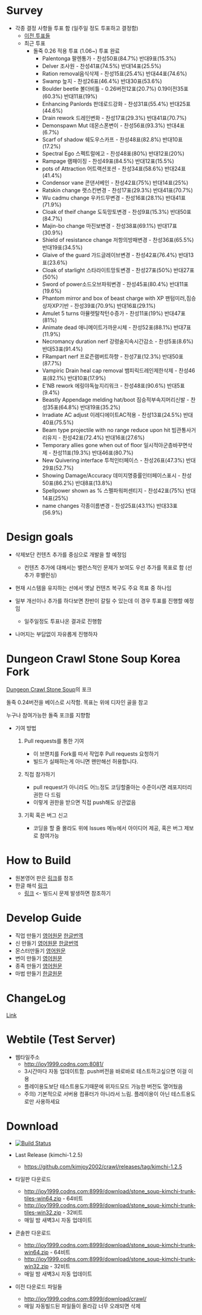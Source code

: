 # Survey

* 각종 결정 사항들 투표 함 (일주일 정도 투표하고 결정함)
  * [이전 투표들](https://github.com/kimjoy2002/crawl/blob/master/SURVEY.md)
  * 최근 투표
    * 돌죽 0.26 적용 투표 (1.06~) 투표 완료
      - Palentonga 팔렌통가 - 찬성50표(84.7%) 반대9표(15.3%)
      - Delver 조사원 - 찬성41표(74.5%) 반대14표(25.5%)
      - Ration removal음식삭제 - 찬성15표(25.4%) 반대44표(74.6%)
      - Swamp 늪지 - 찬성26표(46.4%) 반대30표(53.6%)
      - Boulder beetle 볼더비틀 - 0.26버전12표(20.7%) 0.19이전35표(60.3%) 반대11표(19%)
      - Enhancing Panlords 판데로드강화 - 찬성31표(55.4%) 반대25표(44.6%)
      - Drain rework 드레인변화 - 찬성17표(29.3%) 반대41표(70.7%)
      - Demonspawn Mut 데몬스폰변이 - 찬성56표(93.3%) 반대4표(6.7%)
      - Scarf of shadow 쉐도우스카프 - 찬성48표(82.8%) 반대10표(17.2%)
      - Spectral Ego 스펙트럴에고 - 찬성48표(80%) 반대12표(20%)
      - Rampage 램패이징 - 찬성49표(84.5%) 반대12표(15.5%)
      - pots of Attraction 어트랙션포션 - 찬성34표(58.6%) 반대24표(41.4%)
      - Condensor vane 콘댄서베인 - 찬성42표(75%) 반대14표(25%)
      - Ratskin change 랫스킨변경 - 찬성17표(29.3%) 반대41표(70.7%)
      - Wu cadmu change 우카드무변경 - 찬성16표(28.1%) 반대41표(71.9%)
      - Cloak of theif change 도둑망토변경 - 찬성9표(15.3%) 반대50표(84.7%)
      - Majin-bo change 마진보변경 - 찬성38표(69.1%) 반대17표(30.9%)
      - Shield of resistance change 저항의방패변경 - 찬성36표(65.5%) 반대19표(34.5%)
      - Glaive of the guard 가드글레이브변경 - 찬성42표(76.4%) 반대13표(23.6%)
      - Cloak of starlight 스타라이트망토변경 - 찬성27표(50%) 반대27표(50%)
      - Sword of power소드오브파워변경 - 찬성45표(80.4%) 반대11표(19.6%)
      - Phantom mirror and box of beast charge with XP 팬텀미러,짐승상자XP기반 - 찬성39표(70.9%) 반대16표(29.1%)
      - Amulet 5 turns 아뮬렛탈착턴수증가 - 찬성11표(19%) 반대47표(81%)
      - Animate dead 애니메이트가까운시체 - 찬성52표(88.1%) 반대7표(11.9%)
      - Necromancy duration nerf 강령술지속시간감소 - 찬성5표(8.6%) 반대53표(91.4%)
      - FRampart nerf 프로즌램버트하향 - 찬성7표(12.3%) 반대50표(87.7%)
      - Vampiric Drain heal cap removal 뱀피릭드레인제한삭제 - 찬성46표(82.1%) 반대10표(17.9%)
      - E'NB rework 에링야독늪지리워크 - 찬성48표(90.6%) 반대5표(9.4%)
      - Beastly Appendage melding hat/boot 짐승적부속지머리신발 - 찬성35표(64.8%) 반대19표(35.2%)
      - Irradiate AC adjust 이레디에이트AC적용 - 찬성13표(24.5%) 반대40표(75.5%)
      - Beam type projectile with no range reduce upon hit 빔관통사거리유지 - 찬성42표(72.4%) 반대16표(27.6%)
      - Temporary allies gone when out of floor 일시적아군층바꾸면삭제 - 찬성11표(19.3%) 반대46표(80.7%)
      - New Quivering interface 투척인터페이스 - 찬성26표(47.3%) 반대29표(52.7%)
      - Showing Damage/Accuracy 데미지명중률인터페이스표시 - 찬성50표(86.2%) 반대8표(13.8%)
      - Spellpower shown as % 스펠파워퍼센티지 - 찬성42표(75%) 반대14표(25%)
      - name changes 각종이름변경 - 찬성25표(43.1%) 반대33표(56.9%)
      
# Design goals

* 삭제보단 컨텐츠 추가를 중심으로 개발을 할 예정임
  * 컨텐츠 추가에 대해서는 밸런스적인 문제가 보여도 우선 추가를 목표로 함 (선추가 후밸런싱)

* 현재 시스템을 유지하는 선에서 옛날 컨텐츠 복구도 주요 목표 중 하나임

* 일부 개선이나 추가를 하다보면 찬반이 갈릴 수 있는데 이 경우 투표를 진행할 예정임
  * 일주일정도 투표나온 결과로 진행함
  
* 나머지는 부담없이 자유롭게 진행하자

# Dungeon Crawl Stone Soup Korea Fork

[Dungeon Crawl Stone Soup](https://github.com/crawl/crawl/)의 포크

돌죽 0.24버전을 베이스로 시작함. 목표는 위에 디자인 골을 참고

누구나 참여가능한 돌죽 포크를 지향함

* 기여 방법
  1. Pull requests를 통한 기여
     * 이 브랜치를 Fork를 따서 작업후 Pull requests 요청하기
     * 빌드가 실패하는게 아니면 왠만해선 허용합니다.
     
     
  2. 직접 참가하기
     * pull request가 아니라도 어느정도 코딩할줄아는 수준이시면 레포지터리 권한 다 드림
     * 이렇게 권한을 받으면 직접 push해도 상관없음
     
    
  3. 기획 혹은 버그 신고
     * 코딩을 할 줄 몰라도 위에 Issues 메뉴에서 아이디어 제공, 혹은 버그 제보로 참여가능
     

# How to Build
  * 원본영어 판은 [링크](https://github.com/kimjoy2002/crawl/blob/master/crawl-ref/INSTALL.txt)를 참조 
  * 한글 해석 [링크](https://gall.dcinside.com/board/view/?id=rlike&no=261405)
    * [링크](https://github.com/kimjoy2002/crawl/issues/18) <- 빌드시 문제 발생하면 참조하기

# Develop Guide
  * 직업 만들기 [영어원문](https://github.com/kimjoy2002/crawl/blob/master/crawl-ref/docs/develop/background_creation.txt) [한글번역](https://gall.dcinside.com/board/view/?id=rlike&no=96789)
  * 신 만들기 [영어원문](https://github.com/kimjoy2002/crawl/blob/master/crawl-ref/docs/develop/god_creation.txt) [한글번역](https://github.com/kimjoy2002/crawl/issues/116)
  * 몬스터만들기 [영어원문](https://github.com/kimjoy2002/crawl/blob/master/crawl-ref/docs/develop/monster_creation.txt)
  * 변이 만들기 [영어원문](https://github.com/kimjoy2002/crawl/blob/master/crawl-ref/docs/develop/mutation_creation.txt)
  * 종족 만들기 [영어원문](https://github.com/kimjoy2002/crawl/blob/master/crawl-ref/docs/develop/species_creation.md)
  * 마법 만들기 [한글원문](https://gall.dcinside.com/board/view/?id=rlike&no=318987)

# ChangeLog
  
  [Link](https://github.com/kimjoy2002/crawl/blob/master/CHANGELOG.md)
  
# Webtile (Test Server)

* 웹타일주소
  *  http://joy1999.codns.com:8081/
  * 3시간마다 자동 업데이트함. push버전을 바로바로 테스트하고싶으면 이걸 이용
  * 플레이용도보단 테스트용도기때문에 위자드모드 가능한 버전도 열어뒀음
  * 주의) 기본적으로 서버용 컴퓨터가 아니라서 느림. 플레이용이 아닌 테스트용도로만 사용하세요

# Download

* [![Build Status](http://joy1999.codns.com:8080/buildStatus/icon?job=crawl%2Fcrawl)](http://joy1999.codns.com:8080/job/crawl/job/crawl/)

* Last Release (kimchi-1.2.5)
  * https://github.com/kimjoy2002/crawl/releases/tag/kimchi-1.2.5

* 타일판 다운로드
  * http://joy1999.codns.com:8999/download/stone_soup-kimchi-trunk-tiles-win64.zip - 64비트
  * http://joy1999.codns.com:8999/download/stone_soup-kimchi-trunk-tiles-win32.zip - 32비트
  * 매일 밤 새벽3시 자동 업데이트

* 콘솔판 다운로드
  * http://joy1999.codns.com:8999/download/stone_soup-kimchi-trunk-win64.zip - 64비트
  * http://joy1999.codns.com:8999/download/stone_soup-kimchi-trunk-win32.zip - 32비트
  * 매일 밤 새벽3시 자동 업데이트
  
* 이전 다운로드 파일들
  * http://joy1999.codns.com:8999/download/crawl/
  * 매일 자동빌드된 파일들이 올라감 너무 오래되면 삭제
